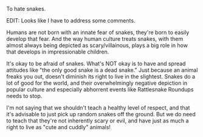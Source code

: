  To hate snakes.

EDIT: Looks like I have to address some comments.

Humans are not born with an innate fear of snakes, they're born to easily develop that fear. And the way human culture treats snakes, with them almost always being depicted as scary/villainous, plays a big role in how that develops in impressionable children.

It's okay to be afraid of snakes. What's NOT okay is to have and spread attitudes like "the only good snake is a dead snake." Just because an animal freaks you out, doesn't diminish its right to live in the slightest. Snakes do a lot of good for the world, and their overwhelmingly negative depiction in popular culture and especially abhorrent events like Rattlesnake Roundups needs to stop.

I'm not saying that we shouldn't teach a healthy level of respect, and that it's advisable to just pick up random snakes off the ground. But we do need to teach that they're not inherently scary or evil, and have just as much a right to live as "cute and cuddly" animals! 